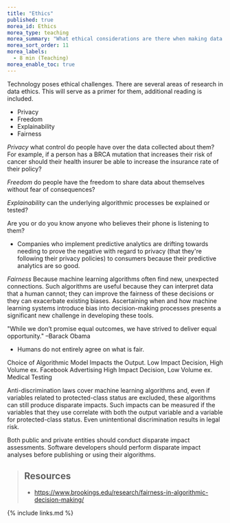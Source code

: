 ```yaml
---
title: "Ethics"
published: true
morea_id: Ethics
morea_type: teaching
morea_summary: "What ethical considerations are there when making data public?"
morea_sort_order: 11
morea_labels:
  - 8 min (Teaching)
morea_enable_toc: true
---
```


Technology poses ethical challenges. There are several areas of research in data ethics. This will serve as a primer for them, additional reading is included.

- Privacy
- Freedom
- Explainability
- Fairness

_Privacy_ what control do people have over the data collected about them? For example, if a person has a BRCA mutation that increases their risk of cancer should their health insurer be able to increase the insurance rate of their policy?

_Freedom_ do people have the freedom to share data about themselves without fear of consequences?

_Explainability_ can the underlying algorithmic processes be explained or tested?

Are you or do you know anyone who believes their phone is listening to them?

- Companies who implement predictive analytics are drifting towards needing to prove the negative with regard to privacy (that they're following their privacy policies) to consumers because their predictive analytics are so good.

_Fairness_ Because machine learning algorithms often find new, unexpected connections. Such algorithms are useful because they can interpret data that a human cannot; they can improve the fairness of these decisions or they can exacerbate existing biases. Ascertaining when and how machine learning systems introduce bias into decision-making processes presents a significant new challenge in developing these tools.

"While we don’t promise equal outcomes, we have strived to deliver equal opportunity." –Barack Obama

- Humans do not entirely agree on what is fair.

Choice of Algorithmic Model Impacts the Output.
Low Impact Decision, High Volume ex. Facebook Advertising
High Impact Decision, Low Volume ex. Medical Testing

Anti-discrimination laws cover machine learning algorithms and, even if variables related to protected-class status are excluded, these algorithms can still produce disparate impacts. Such impacts can be measured if the variables that they use correlate with both the output variable and a variable for protected-class status. Even unintentional discrimination results in legal risk.

Both public and private entities should conduct disparate impact assessments. Software developers should perform disparate impact analyses before publishing or using their algorithms.

> ## Resources
>
> - https://www.brookings.edu/research/fairness-in-algorithmic-decision-making/

{% include links.md %}
